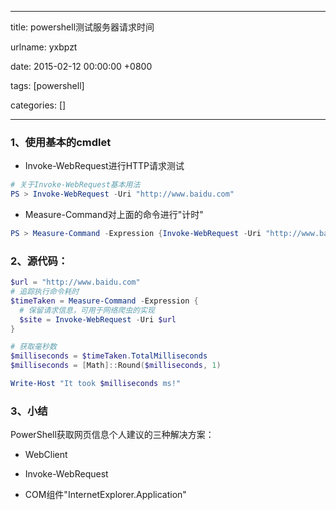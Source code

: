 
---

title: powershell测试服务器请求时间

urlname: yxbpzt

date: 2015-02-12 00:00:00 +0800

tags: [powershell]

categories: []

---

<a name="roedeh"></a>
### 1、使用基本的cmdlet

- Invoke-WebRequest进行HTTP请求测试


```powershell
# 关于Invoke-WebRequest基本用法
PS > Invoke-WebRequest -Uri "http://www.baidu.com"
```

<!-- more -->

- Measure-Command对上面的命令进行"计时"


```powershell
PS > Measure-Command -Expression {Invoke-WebRequest -Uri "http://www.baidu.com"}
```

<a name="o0gfrv"></a>
### 2、源代码：

```powershell
$url = "http://www.baidu.com"
# 追踪执行命令耗时
$timeTaken = Measure-Command -Expression {
  # 保留请求信息，可用于网络爬虫的实现
  $site = Invoke-WebRequest -Uri $url
}

# 获取毫秒数
$milliseconds = $timeTaken.TotalMilliseconds
$milliseconds = [Math]::Round($milliseconds, 1)

Write-Host "It took $milliseconds ms!"
```

<a name="nokahz"></a>
### 3、小结

PowerShell获取网页信息个人建议的三种解决方案：

- WebClient

- Invoke-WebRequest

- COM组件"InternetExplorer.Application"



